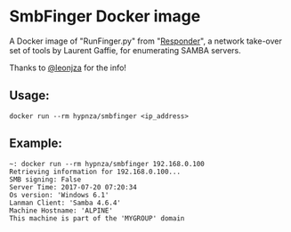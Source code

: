# SmbFinger Docker image
A Docker image of "RunFinger.py" from "[Responder](https://github.com/lgandx/Responder)", a network take-over set of tools by Laurent Gaffie, for enumerating SAMBA servers.

Thanks to [@leonjza](https://twitter.com/leonjza) for the info!

## Usage:

    docker run --rm hypnza/smbfinger <ip_address>
    
## Example:

    ~: docker run --rm hypnza/smbfinger 192.168.0.100
    Retrieving information for 192.168.0.100...
    SMB signing: False
    Server Time: 2017-07-20 07:20:34
    Os version: 'Windows 6.1'
    Lanman Client: 'Samba 4.6.4'
    Machine Hostname: 'ALPINE'
    This machine is part of the 'MYGROUP' domain
